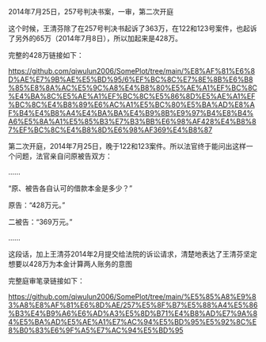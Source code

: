 2014年7月25日，257号判决书案，一审，第二次开庭

这个时候，王清芬除了在257号判决书起诉了363万，在122和123号案件，也起诉了另外的65万（2014年7月8日），所以加起来是428万。

完整的428万链接如下：

https://github.com/qiwulun2006/SomePlot/tree/main/%E8%AF%81%E6%8D%AE%E7%9B%AE%E5%BD%95/6%EF%BC%8C%E7%8E%8B%E6%B8%85%E8%8A%AC%E5%9C%A8%E4%B8%80%E5%AE%A1%EF%BC%8C%E4%BA%8C%E5%AE%A1%EF%BC%8C%E5%86%8D%E5%AE%A1%EF%BC%8C%E4%B8%89%E6%AC%A1%E5%BC%80%E5%BA%AD%E8%AF%B4%E4%B8%A4%E4%BA%BA%E4%B9%8B%E9%97%B4%E8%B4%A6%E5%8A%A1%E5%85%B3%E7%B3%BB%E6%98%AF428%E4%B8%87%EF%BC%8C%E4%B8%8D%E6%98%AF369%E4%B8%87

第二次开庭，2014年7月25日，晚于122和123案件。所以法官终于能问出这样一个问题，法官亲自问原被告双方：

......

“原、被告各自认可的借款本金是多少？”

原告：“428万元。”

二被告：“369万元。”

......

这段话，加上王清芬2014年2月提交给法院的诉讼请求，清楚地表达了王清芬坚定想要以428万为本金计算两人账务的意图

完整庭审笔录链接如下：

https://github.com/qiwulun2006/SomePlot/tree/main/%E5%85%A8%E9%83%A8%E8%AF%81%E6%8D%AE/257%E5%8F%B7%E5%88%A4%E5%86%B3%E4%B9%A6%E6%AD%A3%E5%8D%B71%E4%B8%AD%E7%9A%84%E5%BA%AD%E5%AE%A1%E7%AC%94%E5%BD%95%E5%92%8C%E8%B0%83%E6%9F%A5%E7%AC%94%E5%BD%95


